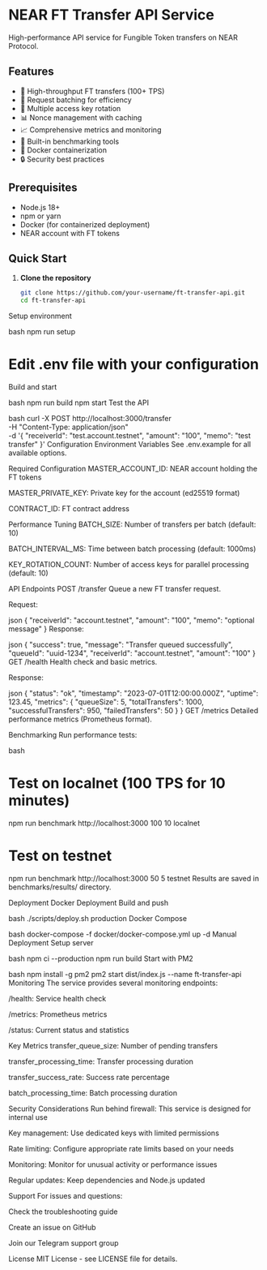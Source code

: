 # NEAR FT Transfer API Service

High-performance API service for Fungible Token transfers on NEAR Protocol.

## Features

- 🚀 High-throughput FT transfers (100+ TPS)
- 🔄 Request batching for efficiency
- 🔑 Multiple access key rotation
- 📊 Nonce management with caching
- 📈 Comprehensive metrics and monitoring
- 🧪 Built-in benchmarking tools
- 🐳 Docker containerization
- 🔒 Security best practices

## Prerequisites

- Node.js 18+
- npm or yarn
- Docker (for containerized deployment)
- NEAR account with FT tokens

## Quick Start

1. **Clone the repository**
   ```bash
   git clone https://github.com/your-username/ft-transfer-api.git
   cd ft-transfer-api
Setup environment

bash
npm run setup
# Edit .env file with your configuration
Build and start

bash
npm run build
npm start
Test the API

bash
curl -X POST http://localhost:3000/transfer \
  -H "Content-Type: application/json" \
  -d '{
    "receiverId": "test.account.testnet",
    "amount": "100",
    "memo": "test transfer"
  }'
Configuration
Environment Variables
See .env.example for all available options.

Required Configuration
MASTER_ACCOUNT_ID: NEAR account holding the FT tokens

MASTER_PRIVATE_KEY: Private key for the account (ed25519 format)

CONTRACT_ID: FT contract address

Performance Tuning
BATCH_SIZE: Number of transfers per batch (default: 10)

BATCH_INTERVAL_MS: Time between batch processing (default: 1000ms)

KEY_ROTATION_COUNT: Number of access keys for parallel processing (default: 10)

API Endpoints
POST /transfer
Queue a new FT transfer request.

Request:

json
{
  "receiverId": "account.testnet",
  "amount": "100",
  "memo": "optional message"
}
Response:

json
{
  "success": true,
  "message": "Transfer queued successfully",
  "queueId": "uuid-1234",
  "receiverId": "account.testnet",
  "amount": "100"
}
GET /health
Health check and basic metrics.

Response:

json
{
  "status": "ok",
  "timestamp": "2023-07-01T12:00:00.000Z",
  "uptime": 123.45,
  "metrics": {
    "queueSize": 5,
    "totalTransfers": 1000,
    "successfulTransfers": 950,
    "failedTransfers": 50
  }
}
GET /metrics
Detailed performance metrics (Prometheus format).

Benchmarking
Run performance tests:

bash
# Test on localnet (100 TPS for 10 minutes)
npm run benchmark http://localhost:3000 100 10 localnet

# Test on testnet
npm run benchmark http://localhost:3000 50 5 testnet
Results are saved in benchmarks/results/ directory.

Deployment
Docker Deployment
Build and push

bash
./scripts/deploy.sh production
Docker Compose

bash
docker-compose -f docker/docker-compose.yml up -d
Manual Deployment
Setup server

bash
npm ci --production
npm run build
Start with PM2

bash
npm install -g pm2
pm2 start dist/index.js --name ft-transfer-api
Monitoring
The service provides several monitoring endpoints:

/health: Service health check

/metrics: Prometheus metrics

/status: Current status and statistics

Key Metrics
transfer_queue_size: Number of pending transfers

transfer_processing_time: Transfer processing duration

transfer_success_rate: Success rate percentage

batch_processing_time: Batch processing duration

Security Considerations
Run behind firewall: This service is designed for internal use

Key management: Use dedicated keys with limited permissions

Rate limiting: Configure appropriate rate limits based on your needs

Monitoring: Monitor for unusual activity or performance issues

Regular updates: Keep dependencies and Node.js updated

Support
For issues and questions:

Check the troubleshooting guide

Create an issue on GitHub

Join our Telegram support group

License
MIT License - see LICENSE file for details.